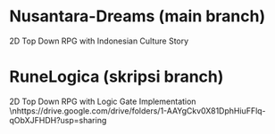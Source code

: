 # Nusantara-Dreams (main branch)
 2D Top Down RPG with Indonesian Culture Story

# RuneLogica (skripsi branch)
 2D Top Down RPG with Logic Gate Implementation
\nhttps://drive.google.com/drive/folders/1-AAYgCkv0X81DphHiuFFlq-qObXJFHDH?usp=sharing
